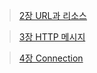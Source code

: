
> [2장 URL과 리소스](docs/url/README.md)

> [3장 HTTP 메시지](docs/message/README.md)

> [4장 Connection](docs/connection/README.md)
